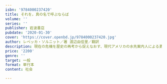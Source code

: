 ```yaml
---
isbn: '9784000237420'
title: それを，真の名で呼ぶならば
volume: ''
series: ''
publisher: 岩波書店
pubdate: '2020-01-30'
cover: 'https://cover.openbd.jp/9784000237420.jpg'
author: レベッカ・ソルニット／著 渡辺由佳里／翻訳
description: 現在の危機を歴史の再考から捉えなおす、現代アメリカの水先案内人による勇気と希望のエッセイ集。
price: '2200'
genre: ''
target: 一般
format: 単行本
content: 社会

---
```

